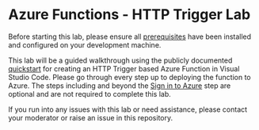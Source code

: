 # Azure Functions - HTTP Trigger Lab

Before starting this lab, please ensure all <a href="..\..\README.md">prerequisites</a> have been installed and configured on your development machine. 

This lab will be a guided walkthrough using the publicly documented <a href="https://docs.microsoft.com/en-us/azure/azure-functions/functions-create-first-function-vs-code?pivots=programming-language-python#run-the-function-locally">quickstart</a> for creating an HTTP Trigger based Azure Function in Visual Studio Code. Please go through every step up to deploying the function to Azure. The steps including and beyond the <a href="https://docs.microsoft.com/en-us/azure/azure-functions/functions-create-first-function-vs-code?pivots=programming-language-python#sign-in-to-azure"> Sign in to Azure</a> step are optional and are not required to complete this lab. 

If you run into any issues with this lab or need assistance, please contact your moderator or raise an issue in this repository.
